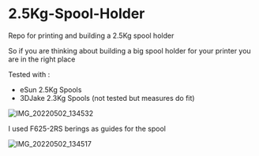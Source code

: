 # 2.5Kg-Spool-Holder
Repo for printing and building a 2.5Kg spool holder

So if you are thinking about building a big spool holder for your printer you are in the right place

Tested with :
* eSun 2.5Kg Spools
* 3DJake 2.3Kg Spools (not tested but measures do fit)


![IMG_20220502_134532](https://user-images.githubusercontent.com/76037248/166251803-a7e092d3-28c9-42e4-b645-124a2c995e85.jpg)

I used F625-2RS berings as guides for the spool

![IMG_20220502_134517](https://user-images.githubusercontent.com/76037248/166252153-8f323e46-15af-42a5-bf15-baf316ddbbd6.jpg)
